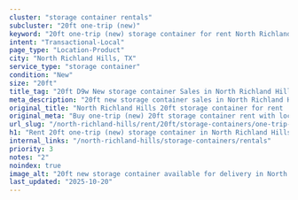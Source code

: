 ```yaml
---
cluster: "storage container rentals"
subcluster: "20ft one-trip (new)"
keyword: "20ft one-trip (new) storage container for rent North Richland Hills, TX"
intent: "Transactional-Local"
page_type: "Location-Product"
city: "North Richland Hills, TX"
service_type: "storage container"
condition: "New"
size: "20ft"
title_tag: "20ft D9w New storage container Sales in North Richland Hills | LC Container"
meta_description: "20ft new storage container sales in North Richland Hills. Fast delivery, competitive pricing. Serving storage containers area. Quote ID: E63. Call (214) 524-4168 for your free quote today."
original_title: "North Richland Hills 20ft storage container for rent | LC"
original_meta: "Buy one-trip (new) 20ft storage container rent with local delivery in North Richland Hills, TX. LC Container — local Since 2003. Request a fast quote today."
url_slug: "/north-richland-hills/rent/20ft/storage-containers/one-trip-new"
h1: "Rent 20ft one-trip (new) storage container in North Richland Hills"
internal_links: "/north-richland-hills/storage-containers/rentals"
priority: 3
notes: "2"
noindex: true
image_alt: "20ft new storage container available for delivery in North Richland Hills"
last_updated: "2025-10-20"
---
```


<!-- TODO: Add unique city/inventory copy, images, and internal links here. -->
